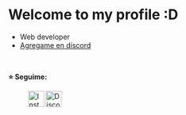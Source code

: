 # Welcome to my profile  :D
- Web developer 
- [Agregame en discord](https://discord.com/channels/@me/676888464351821867)
<br>

[instagram]: https://www.instagram.com/ljuanda_castro
[replit]: https://discord.gg/v2mNkJXGpf

**⭐ Seguime:**
<br>
> [<img align="left" alt="Instagram" width="32px" src="https://api.iconify.design/mdi:instagram.svg?color=rgb(114,137,218)&height=32" />][instagram]
> [<img align="left" alt="Discord" width="32px" src="https://api.iconify.design/mdi:discord.svg?color=rgb(114,137,218)&height=32" />][replit]

